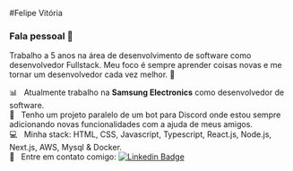 #Felipe Vitória

### Fala pessoal 👋
Trabalho a 5 anos na área de desenvolvimento de software como desenvolvedor Fullstack.
Meu foco é sempre aprender coisas novas e me tornar um desenvolvedor cada vez melhor. :muscle:

:bar_chart: &nbsp; Atualmente trabalho na **Samsung Electronics** como desenvolvedor de software.
<br/> 🤖 &nbsp; Tenho um projeto paralelo de um bot para Discord onde estou sempre adicionando novas funcionalidades com a ajuda de meus amigos.
<br/> :computer: &nbsp; Minha stack: HTML, CSS, Javascript, Typescript, React.js, Node.js, Next.js, AWS, Mysql & Docker.
<br/> :email: &nbsp; Entre em contato comigo: [![Linkedin Badge](https://img.shields.io/badge/-FelipeVitória-blue?style=flat-square&logo=Linkedin&logoColor=white&link=https://www.linkedin.com/in/felipervitoria/)](https://www.linkedin.com/in/felipervitoria/) 
